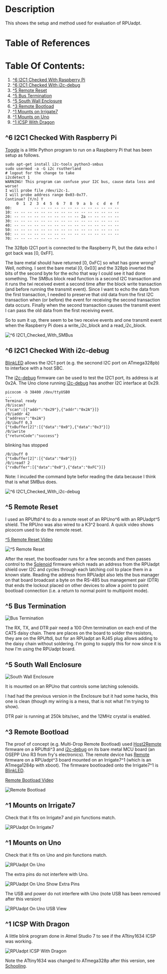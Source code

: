 # Description

This shows the setup and method used for evaluation of RPUadpt.

# Table of References


# Table Of Contents:

1. [^6 I2C1 Checked With Raspberry Pi](#6-i2c1-checked-with-raspberry-pi)
1. [^6 I2C1 Checked With i2c-debug](#6-i2c1-checked-with-i2c-debug)
1. [^5 Remote Reset](#5-remote-reset)
1. [^5 Bus Termination](#5-bus-termination)
1. [^5 South Wall Enclosure](#5-south-wall-enclosure)
1. [^3 Remote Bootload](#3-remote-bootload)
1. [^1 Mounts on Irrigate7](#1-mounts-on-irrigate7)
1. [^1 Mounts on Uno](#1-mounts-on-uno)
1. [^1 ICSP With Dragon](#1-icsp-with-dragon)


## ^6 I2C1 Checked With Raspberry Pi

[Toggle] is a little Python program to run on a Raspberry Pi that has been setup as follows.

[Toggle]: https://github.com/epccs/RPUadpt/blob/master/BlinkLED/toggle.py

```
sudo apt-get install i2c-tools python3-smbus
sudo usermod -a -G i2c rsutherland
# logout for the change to take
i2cdetect 1
WARNING! This program can confuse your I2C bus, cause data loss and worse!
I will probe file /dev/i2c-1.
I will probe address range 0x03-0x77.
Continue? [Y/n] Y
     0  1  2  3  4  5  6  7  8  9  a  b  c  d  e  f
00:          -- -- -- -- -- -- -- -- -- -- -- -- --
10: -- -- -- -- -- -- -- -- -- -- -- -- -- -- -- --
20: -- -- -- -- -- -- -- -- -- -- 2a -- -- -- -- --
30: -- -- -- -- -- -- -- -- -- -- -- -- -- -- -- --
40: -- -- -- -- -- -- -- -- -- -- -- -- -- -- -- --
50: -- -- -- -- -- -- -- -- -- -- -- -- -- -- -- --
60: -- -- -- -- -- -- -- -- -- -- -- -- -- -- -- --
70: -- -- -- -- -- -- -- --
```

The 328pb I2C1 port is connected to the Raspberry Pi, but the data echo I got back was [0, 0xFF].

The bare metal should have returned [0, 0xFC] so what has gone wrong? Well, nothing. I sent the bare metal [0, 0x03] and the 328pb inverted the bits of the second byte for the echo that way I could see it had done something. The SMBus block read function is a second I2C transaction and it runs the twi received event a second time after the block write transaction (and before running the transmit event). Since I want to echo the data from the first transaction, I needed to preserve that old data from the first I2C transaction when (or before) the event for receiving the second transaction data occurs. Finally when the second transaction causes the transmit event I can pass the old data from the first receiving event.

So to sum it up, there seem to be two receive events and one transmit event when the Raspberry Pi does a write_i2c_block and a read_i2c_block.

![^6 I2C1_Checked_With_SMBus](./RPUadpt^6_with_fwBlinkLED_RaspberryPi_with_SMBus.jpg "^6 I2C1 Checked With SMBus")


## ^6 I2C1 Checked With i2c-debug

[BlinkLED] allows the I2C1 port (e.g. the secnond I2C port on ATmega328pb) to interface with a host SBC.

[BlinkLED]: https://github.com/epccs/RPUadpt/tree/master/BlinkLED

The [i2c-debug] firmware can be used to test the I2C1 port, its address is at 0x2A. The Uno clone running [i2c-debug] has another I2C interface at 0x29. 

[i2c-debug]: https://github.com/epccs/RPUno/tree/master/i2c-debug

```
picocom -b 38400 /dev/ttyUSB0
...
Terminal ready
/0/iscan?
{"scan":[{"addr":"0x29"},{"addr":"0x2A"}]}
/0/iaddr 42
{"address":"0x2A"}
/0/ibuff 0,3
{"txBuffer[2]":[{"data":"0x0"},{"data":"0x3"}]}
/0/iwrite
{"returnCode":"success"}
```

blinking has stopped

```
/0/ibuff 0
{"txBuffer[2]":[{"data":"0x0"}]}
/0/iread? 2
{"rxBuffer":[{"data":"0x0"},{"data":"0xFC"}]}
```

Note: I incuded the command byte befor reading the data because I think that is what SMBus does.

![^6 I2C1_Checked_With_i2c-debug](./RPUadpt^6_with_fwBlinkLED_UnoClone_with_i2c-debug.jpg "^6 I2C1 Checked With i2c-debug")


## ^5 Remote Reset

I used an RPUftdi^4 to do a remote reset of an RPUno^6 with an RPUadpt^5 shield. The RPUno was also wired to a K3^2 board. A quick video shows picocom used to do the remote reset. 

[^5 Remote Reset Video](http://rpubus.org/Video/RPUno%5E6_RPUadpt%5E5_RPUftdi%5E4_K3%5E2_RemoteReset.mp4 "^5 Remote Reset Video")

![^5 Remote Reset](./RPUadpt^5_RPUno^6_K3^2_RPUftdi^4_RemoteReset.jpg "^5 Remote Reset")

After the reset, the bootloader runs for a few seconds and then passes control to the [Solenoid] firmware which reads an address from the RPUadpt shield over I2C and cycles through each latching coil to place them in a known state. Reading the address from RPUadpt also lets the bus manager on that board broadcast a byte on the RS-485 bus management pair (DTR) that ends the lockout placed on other devices to allow a point to point bootload connection (i.e. a return to normal point to multipoint mode).

[Solenoid]: https://github.com/epccs/RPUno/tree/master/Solenoid


## ^5 Bus Termination

![Bus Termination](./14226^5_RPU_busTermination.jpg "Bus Termination")

The RX, TX, and DTR pair need a 100 Ohm termination on each end of the CAT5 daisy chain. There are places on the board to solder the resistors, they are on the RPUftdi, but for an RPUadpt an RJ45 plug allows adding to the daisy chain without soldering. I'm going to supply this for now since it is how I'm using the RPUadpt board.


## ^5 South Wall Enclosure

![South Wall Enclosure](./14226^5_SWallEnclWithRPUnoAndK3.jpg "South Wall Enclosure")

It is mounted on an RPUno that controls some latching solenoids. 

I had had the previous version in the Enclosure but it had some hacks, this one is clean (though my wiring is a mess, that is not what I'm trying to show).

DTR pair is running at 250k bits/sec, and the 12MHz crystal is enabled.


## ^3 Remote Bootload

The proof of concept (e.g. Multi-Drop Remote Bootload) used [Host2Remote] firmware on a RPUftdi^3 and [i2c-debug] on its bare metal MCU board (an OSEPP Uno R3 from fry's electronics). The remote device has [Remote] firmware on a RPUadpt^3 board mounted on an Irrigate7^1 (which is an ATmega1284p with xboot). The firmware bootloaded onto the Irrigate7^1 is [BlinkLED].

[Remote Bootload Video](http://rpubus.org/Video/14145%5E3_RPU_RemoteBootload.mp4 "Remote Bootload Video")

![Remote Bootload](./14226^3_RemoteBootload.jpg "Remote Bootload")

[Host2Remote]: https://github.com/epccs/RPUftdi/tree/master/Host2Remote
[Remote]: https://github.com/epccs/RPUadpt/tree/master/Remote
[BlinkLED]: https://github.com/epccs/Irrigate7/tree/master/BlinkLED
[i2c-debug]: https://github.com/epccs/RPUno/tree/master/i2c-debug


## ^1 Mounts on Irrigate7

Check that it fits on Irrigate7 and pin functions match.

![RPUadpt On Irrigate7](./14226^1_OnIrrigate7.jpg "RPUadpt On Irrigate7")


## ^1 Mounts on Uno

Check that it fits on Uno and pin functions match.

![RPUadpt On Uno](./14226^1_OnUno.jpg "RPUadpt On Uno")

The extra pins do not interfere with Uno.

![RPUadpt On Uno Show Extra Pins](./14226^1_OnUnoShowingExtraPins.jpg "RPUadpt On Uno Show Extra Pins")

The USB and power do not interfere with Uno (note USB has been removed after this version)

![RPUadpt On Uno USB View](./14226^1_OnUnoUSBView.jpg "RPUadpt On Uno USB View")


## ^1 ICSP With Dragon

A little blink program done in Atmel Studio 7 to see if the ATtiny1634 ICSP was working. 

![RPUadpt ICSP With Dragon](./14226^1_ICSPwithDragon.jpg "RPUadpt ICSP With Dragon")

Note the ATtiny1634 was changed to ATmega328p after this version, see [Schooling](../Schooling).


